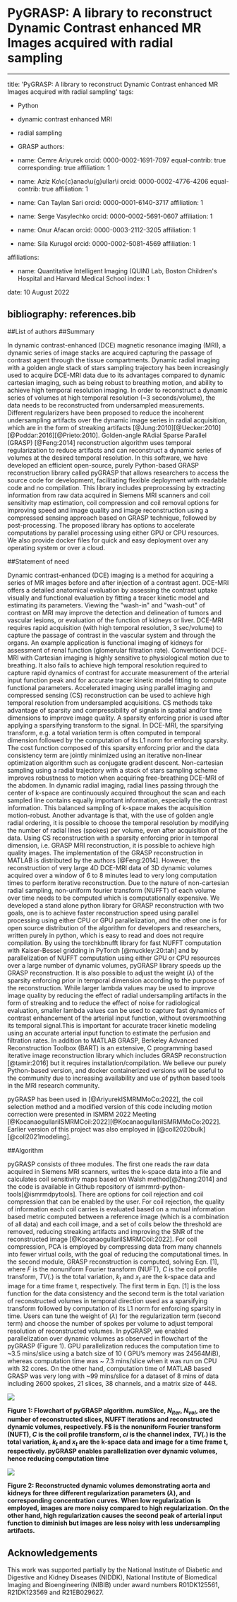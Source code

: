 # PyGRASP: A library to reconstruct Dynamic Contrast enhanced MR Images acquired with radial sampling

---
title: 'PyGRASP: A library to reconstruct Dynamic Contrast enhanced MR Images acquired with radial sampling'
tags:
  - Python
  - dynamic contrast enhanced MRI
  - radial sampling
  - GRASP
authors:
- name: Cemre Ariyurek
    orcid: 0000-0002-1691-7097
    equal-contrib: true
    corresponding: true 
    affiliation: 1
    
- name: Aziz Ko\c{c}anao\u{g}ullar\i
    orcid: 0000-0002-4776-4206
    equal-contrib: true
    affiliation: 1
    
- name: Can Taylan Sari
  orcid: 0000-0001-6140-3717
  affiliation: 1
  
- name:  Serge Vasylechko
  orcid: 0000-0002-5691-0607
  affiliation: 1
  
- name:  Onur Afacan 
  orcid: 0000-0003-2112-3205
  affiliation: 1
  
- name:  Sila Kurugol 
  orcid: 0000-0002-5081-4569
  affiliation: 1
  
 affiliations:
 - name: Quantitative Intelligent Imaging (QUIN) Lab, Boston Children's Hospital and Harvard Medical School
   index: 1
   
date: 10 August 2022

bibliography: references.bib
---

##List of authors
##Summary 

In dynamic contrast-enhanced (DCE) magnetic resonance imaging (MRI), a dynamic series of image stacks are acquired capturing the passage of contrast agent through the tissue compartments.  Dynamic radial imaging with a golden angle stack of stars sampling trajectory has been increasingly used to acquire DCE-MRI data due to its advantages compared to dynamic cartesian imaging, such as being robust to breathing motion, and ability to achieve high temporal resolution imaging. In order to reconstruct a dynamic series of volumes at high temporal resolution (~3 seconds/volume), the data needs to be reconstructed from undersampled measurements. Different regularizers have been proposed to reduce the incoherent undersampling artifacts over the dynamic image series in radial acquisition, which are in the form of streaking artifacts [@Jung:2010][@Uecker:2010][@Poddar:2016][@Prieto:2010]. Golden-angle RAdial Sparse Parallel (GRASP) [@Feng:2014] reconstruction algorithm uses temporal regularization to reduce artifacts and can reconstruct a dynamic series of volumes at the desired temporal resolution.  In this software, we have developed an efficient open-source, purely Python-based GRASP reconstruction library called pyGRASP that allows researchers to access the source code for development, facilitating flexible deployment with readable code and no compilation. This library includes preprocessing by extracting information from raw data acquired in Siemens MRI scanners and coil sensitivity map estimation, coil compression and coil removal options for improving speed and image quality and image reconstruction using a compressed sensing approach based on GRASP technique, followed by post-processing. The proposed library has options to accelerate computations by parallel processing using either GPU or CPU resources. We also provide docker files for quick and easy deployment over any operating system or over a cloud.
 
##Statement of need

Dynamic contrast-enhanced (DCE) imaging is a method for acquiring a series of MR images before and after injection of a contrast agent. DCE-MRI offers a detailed anatomical evaluation by assessing the contrast uptake visually and functional evaluation by fitting a tracer kinetic model and estimating its parameters. Viewing the "wash-in" and "wash-out" of contrast on MRI may improve the detection and delineation of tumors and vascular lesions, or evaluation of the function of kidneys or liver. DCE-MRI requires rapid acquisition (with high temporal resolution, 3 sec/volume) to capture the passage of contrast in the vascular system and through the organs. An example application is functional imaging of kidneys for assessment of renal function (glomerular filtration rate). Conventional DCE-MRI with Cartesian imaging is highly sensitive to physiological motion due to breathing. It also fails to achieve high temporal resolution required to capture rapid dynamics of contrast for accurate measurement of the arterial input function peak and for accurate tracer kinetic model fitting to compute functional parameters. Accelerated imaging using parallel imaging and compressed sensing (CS) reconstruction can be used to achieve high temporal resolution from  undersampled acquisitions. CS methods take advantage of sparsity and compressibility of signals in spatial and/or time dimensions to improve image quality. A sparsity enforcing prior is used after applying a sparsifying transform to the signal. In DCE-MRI, the sparsifying transform, e.g. a total variation term is often computed in temporal dimension followed by the computation of its L1 norm for enforcing sparsity. The cost function composed of this sparsity enforcing prior and the data consistency term are jointly minimized using an iterative non-linear optimization algorithm such as conjugate gradient descent. 
Non-cartesian sampling using a radial trajectory with a stack of stars sampling scheme improves robustness to motion when acquiring free-breathing DCE-MRI of the abdomen.  In dynamic radial imaging, radial lines passing through the center of k-space are continuously acquired throughout the scan and each sampled line contains equally important information, especially the contrast information. This balanced sampling of k-space makes the acquisition motion-robust. Another advantage is that, with the use of golden angle radial ordering, it is possible to choose the temporal resolution by modifying the number of radial lines (spokes) per volume, even after acquisition of the data. Using CS reconstruction with a sparsity enforcing prior in temporal dimension, i.e. GRASP MRI reconstruction, it is possible to achieve high quality images. 
The implementation of the GRASP reconstruction in MATLAB is distributed by the authors [@Feng:2014]. However, the reconstruction of very large 4D DCE-MRI data of 3D dynamic volumes acquired over a window of 6 to 8 minutes lead to very long computation times to perform iterative reconstruction. Due to the nature of non-cartesian radial sampling, non-uniform fourier transform (NUFFT) of each volume over time needs to be computed which is computationally expensive. We developed a stand alone python library for GRASP reconstruction with two goals, one is to achieve faster reconstruction speed using parallel processing using either CPU or GPU parallelization, and the other one is for open source distribution of the algorithm for developers and researchers, written purely in python, which is easy to read and does not require compilation. By using the torchkbnufft library for fast NUFFT computation  with Kaiser-Bessel gridding in PyTorch [@muckley:20:tah] and by parallelization of NUFFT computation using either GPU or CPU resources over a large number of dynamic volumes, pyGRASP library speeds up the GRASP reconstruction. 
It is also possible to adjust the weight ($\lambda$) of the sparsity enforcing prior in temporal dimension according to the purpose of the reconstruction. While larger lambda values may be used to improve image quality by reducing the effect of radial undersampling artifacts in the form of streaking and to reduce the effect of noise for radiological evaluation, smaller lambda values can be used to capture fast dynamics of contrast enhancement of the arterial input function, without oversmoothing its temporal signal.This is important for accurate tracer kinetic modeling using an accurate arterial input function to estimate the perfusion and filtration rates. 
In addition to MATLAB GRASP, Berkeley Advanced Reconstruction Toolbox (BART) is an extensive, C programming based iterative image reconstruction library which includes GRASP reconstruction [@tamir:2016] but it requires installation/compilation. We believe our purely Python-based version, and docker containerized versions will be useful to the community due to increasing availability and use of python based tools in the MRI research community. 

pyGRASP has been used in [@AriyurekISMRMMoCo:2022], the coil selection method and a modified version of this code including motion correction were presented in ISMRM 2022 Meeting [@KocanaogullariISMRMCoil:2022][@KocanaogullariISMRMMoCo:2022]. Earlier version of this project was also employed in [@coll2020bulk][@coll2021modeling]. 
 
##Algorithm

pyGRASP consists of three modules. The first one reads the raw data acquired in Siemens MRI scanners, writes the k-space data into a file and calculates coil sensitivity maps based on Walsh method[@Zhang:2014] and the code is available in Github repository of ismrmrd-python-tools[@ismrmdpytools]. There are options for coil rejection and coil compression that can be enabled by the user. For coil rejection, the quality of information each coil carries is evaluated based on a mutual information based metric computed between a reference image (which is a combination of all data) and each coil image, and a set of coils below the threshold are removed, reducing streaking artifacts and improving the SNR of the reconstructed image [@KocanaogullariISMRMCoil:2022]. For coil compression, PCA is employed by compressing data from many channels into fewer virtual coils, with the goal of reducing the computational times. In the second module, GRASP reconstruction is computed, solving Eqn. [1], where $F$ is the nonuniform Fourier transform (NUFT), $C$ is the coil profile transform, $TV(.)$ is the total variation, $k_t$ and $x_t$ are the k-space data and image for a time frame t, respectively.  The first term in Eqn. [1] is the loss function for the data consistency and the second term is the total variation of reconstructed volumes in temporal direction used as a sparsifying transform followed by computation of its L1 norm for enforcing sparsity in time. Users can tune the weight of ($\lambda$) for the regularization term (second term) and choose the number of spokes per volume to adjust temporal resolution of reconstructed volumes. In pyGRASP, we enabled parallelization over dynamic volumes as observed in flowchart of the pyGRASP (Figure 1).  GPU parallelization reduces the computation time to ~3.5 mins/slice using a batch size of 10 ( GPU’s memory was 24564MiB), whereas computation time was ~ 7.3 mins/slice when it was run on CPU with 32 cores. On the other hand, computation time of MATLAB based GRASP was very long with ~99 mins/slice for a dataset of 8 mins of data including 2600 spokes, 21 slices, 38 channels, and a matrix size of 448. 

![](pyGRASPAlgo.png)

<b>Figure 1: Flowchart of pyGRASP algorithm. $numSlice$, $N_{iter}$, $N_{vol}$, are the number of reconstructed slices, NUFFT iterations and reconstructed dynamic volumes, respectively. F$ is the nonuniform Fourier transform (NUFT), $C$ is the coil profile transform, $ci$ is the channel index, $TV(.)$ is the total variation, $k_t$ and $x_t$ are the k-space data and image for a time frame t, respectively. pyGRASP enables parallelization over dynamic volumes, hence reducing computation time</b>

![](grasp_joss.png)

<b>Figure 2: Reconstructed dynamic volumes demonstrating aorta and kidneys for three different regularization parameters ($\lambda$), and corresponding concentration curves. When low regularization is employed, images are more noisy compared to high regularization. On the other hand, high regularization causes the second peak of arterial input function to diminish but images are less noisy with less undersampling artifacts. </b>

## Acknowledgements

This work was supported partially by the National Institute of Diabetic and Digestive and Kidney Diseases (NIDDK), National Institute of Biomedical Imaging and Bioengineering (NIBIB) under award numbers R01DK125561, R21DK123569 and R21EB029627.

